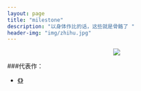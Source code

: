 ```yaml
---
layout: page
title: "milestone"
description: "以身体作比的话，这些就是骨骼了 "
header-img: "img/zhihu.jpg"
---
```



<center>
    <p><img src="http://7xqvz5.com1.z0.glb.clouddn.com/image%2Fmay.jpg" align="center"></p>
</center>


###代表作：


- [《》](http://)






